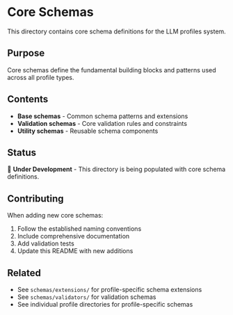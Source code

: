 # Core Schemas

This directory contains core schema definitions for the LLM profiles system.

## Purpose

Core schemas define the fundamental building blocks and patterns used across all profile types.

## Contents

- **Base schemas** - Common schema patterns and extensions
- **Validation schemas** - Core validation rules and constraints
- **Utility schemas** - Reusable schema components

## Status

🚧 **Under Development** - This directory is being populated with core schema definitions.

## Contributing

When adding new core schemas:

1. Follow the established naming conventions
2. Include comprehensive documentation
3. Add validation tests
4. Update this README with new additions

## Related

- See `schemas/extensions/` for profile-specific schema extensions
- See `schemas/validators/` for validation schemas
- See individual profile directories for profile-specific schemas
